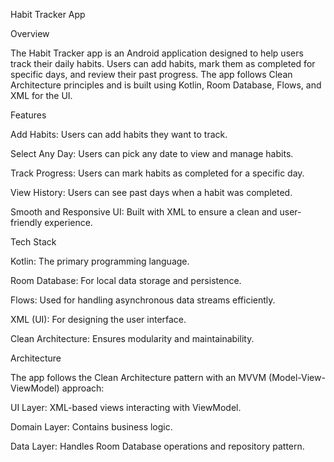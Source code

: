 Habit Tracker App

Overview

The Habit Tracker app is an Android application designed to help users track their daily habits. Users can add habits, mark them as completed for specific days, and review their past progress. The app follows Clean Architecture principles and is built using Kotlin, Room Database, Flows, and XML for the UI.

Features

Add Habits: Users can add habits they want to track.

Select Any Day: Users can pick any date to view and manage habits.

Track Progress: Users can mark habits as completed for a specific day.

View History: Users can see past days when a habit was completed.

Smooth and Responsive UI: Built with XML to ensure a clean and user-friendly experience.

Tech Stack

Kotlin: The primary programming language.

Room Database: For local data storage and persistence.

Flows: Used for handling asynchronous data streams efficiently.

XML (UI): For designing the user interface.

Clean Architecture: Ensures modularity and maintainability.

Architecture

The app follows the Clean Architecture pattern with an MVVM (Model-View-ViewModel) approach:

UI Layer: XML-based views interacting with ViewModel.

Domain Layer: Contains business logic.

Data Layer: Handles Room Database operations and repository pattern.
